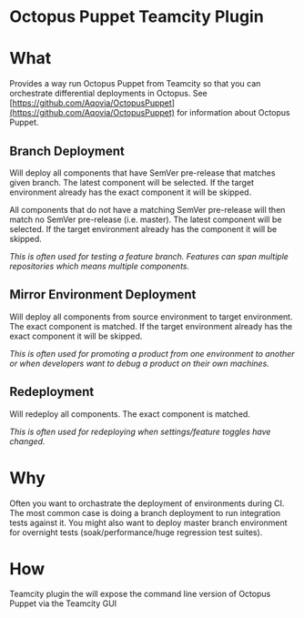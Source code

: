 Octopus Puppet Teamcity Plugin
==============================

# What

Provides a way run Octopus Puppet from Teamcity so that you can orchestrate differential deployments in Octopus. See [https://github.com/Aqovia/OctopusPuppet](https://github.com/Aqovia/OctopusPuppet) for information about Octopus Puppet.

## Branch Deployment

Will deploy all components that have SemVer pre-release that matches given branch. The latest component will be selected. If the target environment already has the exact component it will be skipped.

All components that do not have a matching SemVer pre-release will then match no SemVer pre-release (i.e. master). The latest component will be selected. If the target environment already has the component it will be skipped.

_This is often used for testing a feature branch. Features can span multiple repositories which means multiple components._

## Mirror Environment Deployment

Will deploy all components from source environment to target environment. The exact component is matched. If the target environment already has the exact component it will be skipped.

_This is often used for promoting a product from one environment to another or when developers want to debug a product on their own machines._

## Redeployment

Will redeploy all components. The exact component is matched. 

_This is often used for redeploying when settings/feature toggles have changed._

# Why

Often you want to orchastrate the deployment of environments during CI. The most common case is doing a branch deployment to run integration tests against it. You might also want to deploy master branch environment for overnight tests (soak/performance/huge regression test suites).

# How

Teamcity plugin the will expose the command line version of Octopus Puppet via the Teamcity GUI